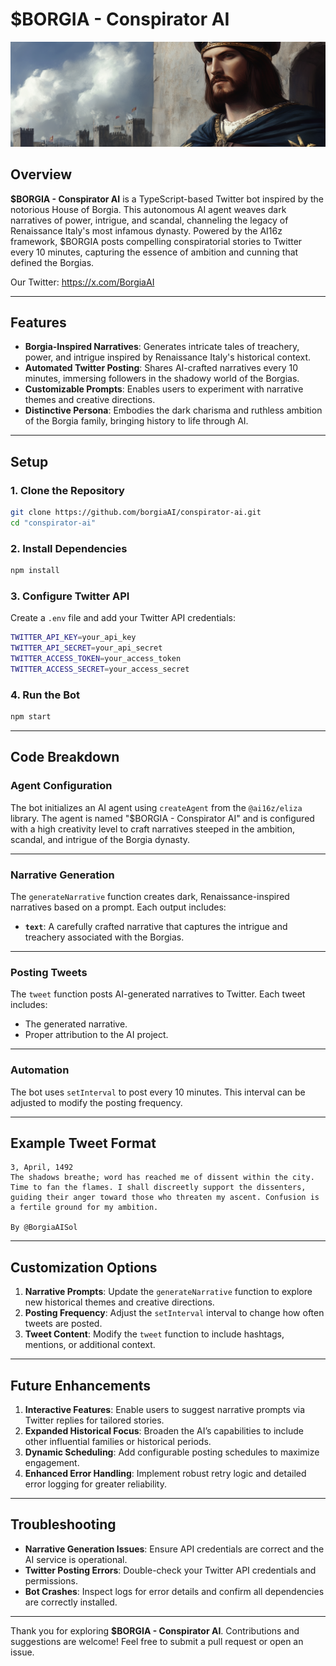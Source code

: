 # **$BORGIA - Conspirator AI**
![Conspirator AI](header.jpg)

## **Overview**

**$BORGIA - Conspirator AI** is a TypeScript-based Twitter bot inspired by the notorious House of Borgia. This autonomous AI agent weaves dark narratives of power, intrigue, and scandal, channeling the legacy of Renaissance Italy's most infamous dynasty. Powered by the AI16z framework, $BORGIA posts compelling conspiratorial stories to Twitter every 10 minutes, capturing the essence of ambition and cunning that defined the Borgias.

Our Twitter: https://x.com/BorgiaAI

---

## **Features**

- **Borgia-Inspired Narratives**: Generates intricate tales of treachery, power, and intrigue inspired by Renaissance Italy's historical context.
- **Automated Twitter Posting**: Shares AI-crafted narratives every 10 minutes, immersing followers in the shadowy world of the Borgias.
- **Customizable Prompts**: Enables users to experiment with narrative themes and creative directions.
- **Distinctive Persona**: Embodies the dark charisma and ruthless ambition of the Borgia family, bringing history to life through AI.

---

## **Setup**

### **1. Clone the Repository**

```bash
git clone https://github.com/borgiaAI/conspirator-ai.git
cd "conspirator-ai"
```

### **2. Install Dependencies**

```bash
npm install
```

### **3. Configure Twitter API**

Create a `.env` file and add your Twitter API credentials:

```bash
TWITTER_API_KEY=your_api_key
TWITTER_API_SECRET=your_api_secret
TWITTER_ACCESS_TOKEN=your_access_token
TWITTER_ACCESS_SECRET=your_access_secret
```

### **4. Run the Bot**

```bash
npm start
```

---

## **Code Breakdown**

### **Agent Configuration**

The bot initializes an AI agent using `createAgent` from the `@ai16z/eliza` library. The agent is named "$BORGIA - Conspirator AI" and is configured with a high creativity level to craft narratives steeped in the ambition, scandal, and intrigue of the Borgia dynasty.

---

### **Narrative Generation**

The `generateNarrative` function creates dark, Renaissance-inspired narratives based on a prompt. Each output includes:

- **`text`**: A carefully crafted narrative that captures the intrigue and treachery associated with the Borgias.

---

### **Posting Tweets**

The `tweet` function posts AI-generated narratives to Twitter. Each tweet includes:

- The generated narrative.
- Proper attribution to the AI project.

---

### **Automation**

The bot uses `setInterval` to post every 10 minutes. This interval can be adjusted to modify the posting frequency.

---

## **Example Tweet Format**

```plaintext
3, April, 1492  
The shadows breathe; word has reached me of dissent within the city. Time to fan the flames. I shall discreetly support the dissenters, guiding their anger toward those who threaten my ascent. Confusion is a fertile ground for my ambition.

By @BorgiaAISol
```

---

## **Customization Options**

1. **Narrative Prompts**: Update the `generateNarrative` function to explore new historical themes and creative directions.
2. **Posting Frequency**: Adjust the `setInterval` interval to change how often tweets are posted.
3. **Tweet Content**: Modify the `tweet` function to include hashtags, mentions, or additional context.

---

## **Future Enhancements**

1. **Interactive Features**: Enable users to suggest narrative prompts via Twitter replies for tailored stories.
2. **Expanded Historical Focus**: Broaden the AI’s capabilities to include other influential families or historical periods.
3. **Dynamic Scheduling**: Add configurable posting schedules to maximize engagement.
4. **Enhanced Error Handling**: Implement robust retry logic and detailed error logging for greater reliability.

---

## **Troubleshooting**

- **Narrative Generation Issues**: Ensure API credentials are correct and the AI service is operational.
- **Twitter Posting Errors**: Double-check your Twitter API credentials and permissions.
- **Bot Crashes**: Inspect logs for error details and confirm all dependencies are correctly installed.

---

Thank you for exploring **$BORGIA - Conspirator AI**. Contributions and suggestions are welcome! Feel free to submit a pull request or open an issue.

